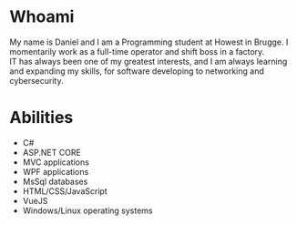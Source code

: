 # Whoami

My name is Daniel and I am a Programming student at Howest in Brugge. I momentarily work as a full-time operator and shift boss in a factory.<br>
IT has always been one of my greatest interests, and I am always learning and expanding my skills, for software developing to networking and cybersecurity.

# Abilities

* C#
* ASP.NET CORE
* MVC applications
* WPF applications
* MsSql databases
* HTML/CSS/JavaScript
* VueJS
* Windows/Linux operating systems

<!---
Apostol-Daniel/Apostol-Daniel is a ✨ special ✨ repository because its `README.md` (this file) appears on your GitHub profile.
You can click the Preview link to take a look at your changes.
--->
